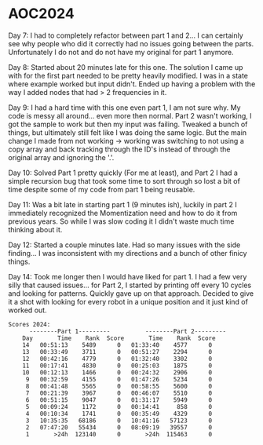 # AOC2024
Day 7: I had to completely refactor between part 1 and 2... I can certainly see why people who did it correctly had no issues going between the parts. Unfortunately I do not and do not have my original for part 1 anymore.

Day 8: Started about 20 minutes late for this one. The solution I came up with for the first part needed to be pretty heavily modified. I was in a state where example worked but input didn't. Ended up having a problem with the way I added nodes that had > 2 frequencies in it.

Day 9: I had a hard time with this one even part 1, I am not sure why. My code is messy all around... even more then normal. Part 2 wasn't working, I got the sample to work but then my input was failing. Tweaked a bunch of things, but ultimately still felt like I was doing the same logic. But the main change I made from not working -> working was switching to not using a copy array and back tracking through the ID's instead of through the original array and ignoring the '.'.

Day 10: Solved Part 1 pretty quickly (For me at least), and Part 2 I had a simple recursion bug that took some time to sort through so lost a bit of time despite some of my code from part 1 being reusable. 

Day 11: Was a bit  late in starting part 1 (9 minutes ish), luckily in part 2 I immediately recognized the Momentization need and how to do it from previous years. So while I was slow coding it I didn't waste much time thinking about it.

Day 12: Started a couple minutes late. Had so many issues with the side finding... I was inconsistent with my directions and a bunch of other finicy things.

Day 14: Took me longer then I would have liked for part 1. I had a few very silly that caused issues... for Part 2, I started by printing off every 10 cycles and looking for patterns. Quickly gave up on that approach. Decided to give it a shot with looking for every robot in a unique position and it just kind of worked out.

    Scores 2024:
          --------Part 1---------          --------Part 2---------
        Day       Time    Rank  Score       Time    Rank  Score
        14   00:51:13    5489      0   01:33:40    4577      0
        13   00:33:49    3711      0   00:51:27    2294      0
        12   00:42:16    4779      0   01:32:40    3302      0
        11   00:17:41    4830      0   00:25:03    1875      0
        10   00:12:13    1466      0   00:24:32    2906      0
         9   00:32:59    4155      0   01:47:26    5234      0
         8   00:41:48    5565      0   00:58:55    5600      0
         7   00:21:39    3967      0   00:46:07    5510      0
         6   00:51:15    9047      0   01:31:17    5949      0
         5   00:09:24    1172      0   00:14:41     858      0
         4   00:10:34    1741      0   00:35:49    4329      0
         3   10:35:35   68186      0   10:41:16   57123      0
         2   07:47:20   55434      0   08:09:19   39557      0
         1       >24h  123140      0       >24h  115463      0